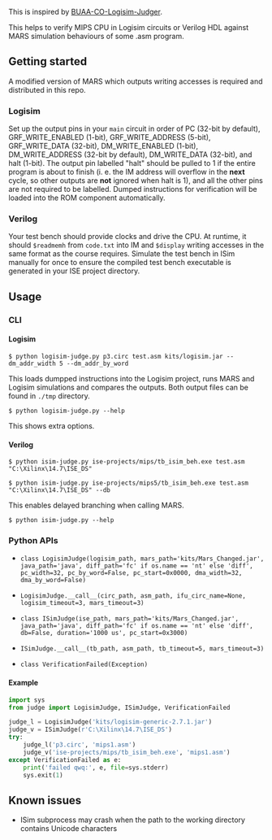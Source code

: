 This is inspired by [
BUAA-CO-Logisim-Judger](https://github.com/biopuppet/BUAA-CO-Logisim-Judger).

This helps to verify MIPS CPU in Logisim circuits or Verilog HDL against MARS simulation behaviours of some .asm program.

## Getting started

A modified version of MARS which outputs writing accesses is required and distributed in this repo.

### Logisim

Set up the output pins in your `main` circuit in order of PC (32-bit by default), GRF_WRITE_ENABLED (1-bit), GRF_WRITE_ADDRESS (5-bit), GRF_WRITE_DATA (32-bit), DM_WRITE_ENABLED (1-bit), DM_WRITE_ADDRESS (32-bit by default), DM_WRITE_DATA (32-bit), and halt (1-bit). The output pin labelled "halt" should be pulled to 1 if the entire program is about to finish (i. e. the IM address will overflow in the **next** cycle, so other outputs are **not** ignored when halt is 1), and all the other pins are not required to be labelled. Dumped instructions for verification will be loaded into the ROM component automatically.

### Verilog

Your test bench should provide clocks and drive the CPU. At runtime, it should `$readmemh` from `code.txt` into IM and `$display` writing accesses in the same format as the course requires. Simulate the test bench in ISim manually for once to ensure the compiled test bench executable is generated in your ISE project directory.

## Usage

### CLI

#### Logisim

```shell
$ python logisim-judge.py p3.circ test.asm kits/logisim.jar --dm_addr_width 5 --dm_addr_by_word
```

This loads dumpped instructions into the Logisim project, runs MARS and Logisim simulations and compares the outputs. Both output files can be found in `./tmp` directory.

```shell
$ python logisim-judge.py --help
```

This shows extra options.

#### Verilog

```shell
$ python isim-judge.py ise-projects/mips/tb_isim_beh.exe test.asm "C:\Xilinx\14.7\ISE_DS"
```

```shell
$ python isim-judge.py ise-projects/mips5/tb_isim_beh.exe test.asm "C:\Xilinx\14.7\ISE_DS" --db
```
This enables delayed branching when calling MARS.

```shell
$ python isim-judge.py --help
```

### Python APIs

- `class LogisimJudge(logisim_path, mars_path='kits/Mars_Changed.jar', java_path='java', diff_path='fc' if os.name == 'nt' else 'diff', pc_width=32, pc_by_word=False, pc_start=0x0000, dma_width=32, dma_by_word=False)`

- `LogisimJudge.__call__(circ_path, asm_path, ifu_circ_name=None, logisim_timeout=3, mars_timeout=3)`

- `class ISimJudge(ise_path, mars_path='kits/Mars_Changed.jar', java_path='java', diff_path='fc' if os.name == 'nt' else 'diff', db=False, duration='1000 us', pc_start=0x3000)`

- `ISimJudge.__call__(tb_path, asm_path, tb_timeout=5, mars_timeout=3)`

- `class VerificationFailed(Exception)`

#### Example

```python
import sys
from judge import LogisimJudge, ISimJudge, VerificationFailed

judge_l = LogisimJudge('kits/logisim-generic-2.7.1.jar')
judge_v = ISimJudge(r'C:\Xilinx\14.7\ISE_DS')
try:
    judge_l('p3.circ', 'mips1.asm')
    judge_v('ise-projects/mips/tb_isim_beh.exe', 'mips1.asm')
except VerificationFailed as e:
    print('failed qwq:', e, file=sys.stderr)
    sys.exit(1)
```

## Known issues

- ISim subprocess may crash when the path to the working directory contains Unicode characters